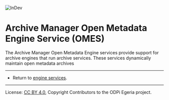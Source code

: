 <!-- SPDX-License-Identifier: CC-BY-4.0 -->
<!-- Copyright Contributors to the ODPi Egeria project. -->

![InDev](../../../open-metadata-publication/website/images/egeria-content-status-in-development.png#pagewidth)

# Archive Manager Open Metadata Engine Service (OMES)

The Archive Manager Open Metadata Engine services provide support for archive engines that run archive services.  These services dynamically maintain open metadata archives

----
* Return to [engine services](..).

----
License: [CC BY 4.0](https://creativecommons.org/licenses/by/4.0/),
Copyright Contributors to the ODPi Egeria project.